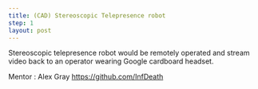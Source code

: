 ```yaml
---
title: (CAD) Stereoscopic Telepresence robot
step: 1
layout: post
---
```


Stereoscopic telepresence robot would be remotely operated and stream video back to an operator wearing Google cardboard headset.
  
Mentor : Alex Gray https://github.com/InfDeath
